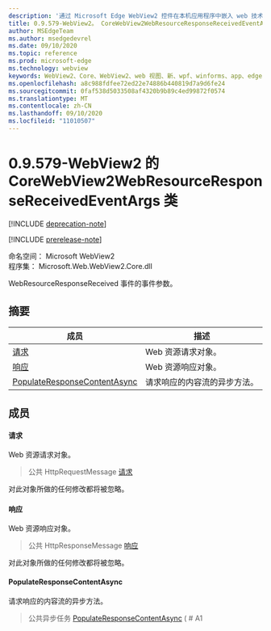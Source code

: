 ```yaml
---
description: '通过 Microsoft Edge WebView2 控件在本机应用程序中嵌入 web 技术 (HTML、CSS 和 JavaScript) '
title: 0.9.579-WebView2。 CoreWebView2WebResourceResponseReceivedEventArgs
author: MSEdgeTeam
ms.author: msedgedevrel
ms.date: 09/10/2020
ms.topic: reference
ms.prod: microsoft-edge
ms.technology: webview
keywords: WebView2、Core、WebView2、web 视图、新、wpf、winforms、app、edge、CoreWebView2、CoreWebView2Controller、浏览器控件、边缘 html、、浏览器控件、边缘 html、WebView2
ms.openlocfilehash: a8c988fdfee72ed22e74886b440819d7a9d6fe24
ms.sourcegitcommit: 0faf538d5033508af4320b9b89c4ed99872f0574
ms.translationtype: MT
ms.contentlocale: zh-CN
ms.lasthandoff: 09/10/2020
ms.locfileid: "11010507"
---
```

# 0.9.579-WebView2 的 CoreWebView2WebResourceResponseReceivedEventArgs 类 

[!INCLUDE [deprecation-note](../../includes/deprecation-note.md)]

[!INCLUDE [prerelease-note](../../includes/prerelease-note.md)]

命名空间： Microsoft WebView2 \
程序集： Microsoft.Web.WebView2.Core.dll

WebResourceResponseReceived 事件的事件参数。

## 摘要

 成员                        | 描述
--------------------------------|---------------------------------------------
[请求](#request) | Web 资源请求对象。
[响应](#response) | Web 资源响应对象。
[PopulateResponseContentAsync](#populateresponsecontentasync) | 请求响应的内容流的异步方法。

## 成员

#### 请求 

Web 资源请求对象。

> 公共 HttpRequestMessage [请求](#request)

对此对象所做的任何修改都将被忽略。

#### 响应 

Web 资源响应对象。

> 公共 HttpResponseMessage [响应](#response)

对此对象所做的任何修改都将被忽略。

#### PopulateResponseContentAsync 

请求响应的内容流的异步方法。

> 公共异步任务 [PopulateResponseContentAsync](#populateresponsecontentasync) ( # A1

